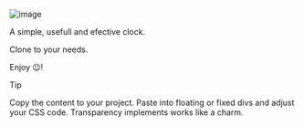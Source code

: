 ![image](https://github.com/guilherme-lacerda-ribeiro/clock/assets/174907009/111772fb-02fe-4436-a948-58fa21b738ee)


A simple, usefull and efective clock.

Clone to your needs.

Enjoy 😉!



> [!TIP]
> Copy the content to your project. Paste into floating or fixed divs and adjust your CSS code.
> Transparency implements works like a  charm.

